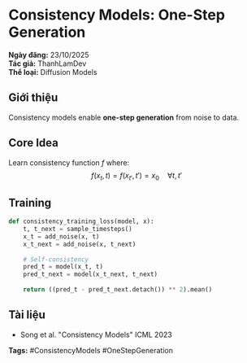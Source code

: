 # Consistency Models: One-Step Generation

**Ngày đăng:** 23/10/2025  
**Tác giả:** ThanhLamDev  
**Thể loại:** Diffusion Models

## Giới thiệu

Consistency models enable **one-step generation** from noise to data.

## Core Idea

Learn consistency function $f$ where:
$$f(x_t, t) = f(x_{t'}, t') = x_0 \quad \forall t, t'$$

## Training

```python
def consistency_training_loss(model, x):
    t, t_next = sample_timesteps()
    x_t = add_noise(x, t)
    x_t_next = add_noise(x, t_next)
    
    # Self-consistency
    pred_t = model(x_t, t)
    pred_t_next = model(x_t_next, t_next)
    
    return ((pred_t - pred_t_next.detach()) ** 2).mean()
```

## Tài liệu

- Song et al. "Consistency Models" ICML 2023

**Tags:** #ConsistencyModels #OneStepGeneration
